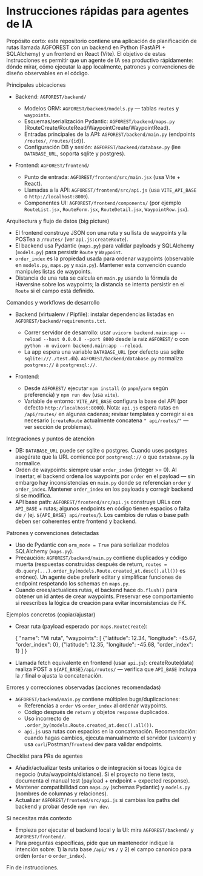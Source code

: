 <!-- Copilot instructions para agentes de codificación -->
# Instrucciones rápidas para agentes de IA

Propósito corto: este repositorio contiene una aplicación de planificación de rutas llamada AGFOREST con un backend en Python (FastAPI + SQLAlchemy) y un frontend en React (Vite). El objetivo de estas instrucciones es permitir que un agente de IA sea productivo rápidamente: dónde mirar, cómo ejecutar la app localmente, patrones y convenciones de diseño observables en el código.

Principales ubicaciones
- Backend: `AGFOREST/backend/`
  - Modelos ORM: `AGFOREST/backend/models.py` — tablas `routes` y `waypoints`.
  - Esquemas/serialización Pydantic: `AGFOREST/backend/maps.py` (RouteCreate/RouteRead/WaypointCreate/WaypointRead).
  - Entradas principales de la API: `AGFOREST/backend/main.py` (endpoints `/routes/`, `/routes/{id}`).
  - Configuración DB y sesión: `AGFOREST/backend/database.py` (lee `DATABASE_URL`, soporta sqlite y postgres).

- Frontend: `AGFOREST/frontend/`
  - Punto de entrada: `AGFOREST/frontend/src/main.jsx` (usa Vite + React).
  - Llamadas a la API: `AGFOREST/frontend/src/api.js` (usa `VITE_API_BASE` o `http://localhost:8000`).
  - Componentes UI: `AGFOREST/frontend/components/` (por ejemplo `RouteList.jsx`, `RouteForm.jsx`, `RouteDetail.jsx`, `WaypointRow.jsx`).

Arquitectura y flujo de datos (big picture)
- El frontend construye JSON con una ruta y su lista de waypoints y la POSTea a `/routes/` (ver `api.js:createRoute`).
- El backend usa Pydantic (`maps.py`) para validar payloads y SQLAlchemy (`models.py`) para persistir `Route` y `Waypoint`.
- `order_index` es la propiedad usada para ordenar waypoints (observable en `models.py`, `maps.py` y `main.py`). Mantener esta convención cuando manipules listas de waypoints.
- Distancia de una ruta se calcula en `main.py` usando la fórmula de Haversine sobre los waypoints; la distancia se intenta persistir en el `Route` si el campo está definido.

Comandos y workflows de desarrollo
- Backend (virtualenv / Pipfile): instalar dependencias listadas en `AGFOREST/backend/requirements.txt`.
  - Correr servidor de desarrollo: usar `uvicorn backend.main:app --reload --host 0.0.0.0 --port 8000` desde la raíz `AGFOREST/` o con `python -m uvicorn backend.main:app --reload`.
  - La app espera una variable `DATABASE_URL` (por defecto usa sqlite `sqlite:///./test.db`). `AGFOREST/backend/database.py` normaliza `postgres://` a `postgresql://`.

- Frontend:
  - Desde `AGFOREST/` ejecutar `npm install` (o `pnpm`/`yarn` según preferencia) y `npm run dev` (usa `vite`).
  - Variable de entorno: `VITE_API_BASE` configura la base del API (por defecto `http://localhost:8000`). Nota: `api.js` espera rutas en `/api/routes/` en algunas cadenas; revisar templates y corregir si es necesario (`createRoute` actualmente concatena `" api/routes/"` — ver sección de problemas).

Integraciones y puntos de atención
- DB: `DATABASE_URL` puede ser sqlite o postgres. Cuando uses postgres asegúrate que la URL comience por `postgresql://` o que `database.py` la normalice.
- Orden de waypoints: siempre usar `order_index` (integer >= 0). Al insertar, el backend ordena los waypoints por `order` en el payload — sin embargo hay inconsistencias en `main.py` donde se referencian `order` y `order_index`. Mantener `order_index` en los payloads y corregir backend si se modifica.
- API base path: `AGFOREST/frontend/src/api.js` construye URLs con `API_BASE` + rutas; algunos endpoints en código tienen espacios o falta de `/` (ej. `${API_BASE} api/routes/`). Los cambios de rutas o base path deben ser coherentes entre frontend y backend.

Patrones y convenciones detectadas
- Uso de Pydantic con `orm_mode = True` para serializar modelos SQLAlchemy (`maps.py`).
- Precaución: `AGFOREST/backend/main.py` contiene duplicados y código muerta (respuestas construidas después de return, `routes = db.query(...).order_by(models.Route.created_at.desc().all())` es erróneo). Un agente debe preferir editar y simplificar funciones de endpoint respetando los schemas en `maps.py`.
- Cuando crees/actualices rutas, el backend hace `db.flush()` para obtener un id antes de crear waypoints. Preservar ese comportamiento si reescribes la lógica de creación para evitar inconsistencias de FK.

Ejemplos concretos (copiar/ajustar)
- Crear ruta (payload esperado por `maps.RouteCreate`):

  {
    "name": "Mi ruta",
    "waypoints": [
      {"latitude": 12.34, "longitude": -45.67, "order_index": 0},
      {"latitude": 12.35, "longitude": -45.68, "order_index": 1}
    ]
  }

- Llamada fetch equivalente en frontend (usar `api.js`): createRoute(data) realiza POST a `${API_BASE}/api/routes/` — verifica que `API_BASE` incluya la `/` final o ajusta la concatenación.

Errores y correcciones observadas (acciones recomendadas)
- `AGFOREST/backend/main.py` contiene múltiples bugs/duplicaciones:
  - Referencias a `order` vs `order_index` al ordenar waypoints.
  - Código después de `return` y objetos `response` duplicados.
  - Uso incorrecto de `.order_by(models.Route.created_at.desc().all())`.
  - `api.js` usa rutas con espacios en la concatenación. 
  Recomendación: cuando hagas cambios, ejecuta manualmente el servidor (uvicorn) y usa `curl`/Postman/`frontend` dev para validar endpoints.

Checklist para PRs de agentes
 - Añadir/actualizar tests unitarios o de integración si tocas lógica de negocio (ruta/waypoints/distance). Si el proyecto no tiene tests, documenta el manual test (payload + endpoint + expected response).
 - Mantener compatibilidad con `maps.py` (schemas Pydantic) y `models.py` (nombres de columnas y relaciones).
 - Actualizar `AGFOREST/frontend/src/api.js` si cambias los paths del backend y probar desde `npm run dev`.

Si necesitas más contexto
- Empieza por ejecutar el backend local y la UI: mira `AGFOREST/backend/` y `AGFOREST/frontend/`.
- Para preguntas específicas, pide que un mantenedor indique la intención sobre: 1) la ruta base `/api/` vs `/` y 2) el campo canonico para orden (`order` o `order_index`).

Fin de instrucciones.
